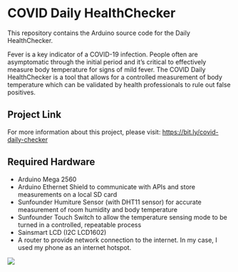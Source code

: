 # COVID Daily HealthChecker
This repository contains the Arduino source code for the Daily HealthChecker.

Fever is a key indicator of a COVID-19 infection.  People often are asymptomatic through the initial period and it’s critical to effectively measure body temperature for signs of mild fever. The COVID Daily HealthChecker is a tool that allows for a controlled measurement of body temperature which can be validated by health professionals to rule out false positives.

## Project Link
For more information about this project, please visit: https://bit.ly/covid-daily-checker

## Required Hardware
- Arduino Mega 2560 
- Arduino Ethernet Shield to communicate with APIs and store measurements on a local SD card 
- Sunfounder Humiture Sensor (with DHT11 sensor) for accurate measurement of room humidity and body temperature 
- Sunfounder Touch Switch to allow the temperature sensing mode to be turned in a controlled, repeatable process 
- Sainsmart LCD (I2C LCD1602) 
- A router to provide network connection to the internet. In my case, I used my phone as an internet hotspot. 

<img src="https://user-images.githubusercontent.com/69637288/130885969-79018729-0aee-4025-bd2c-23ba614df99e.png">

